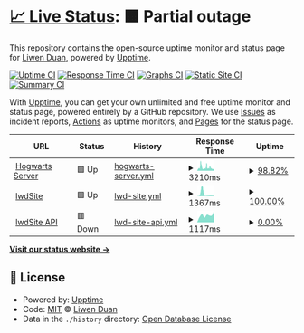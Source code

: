 # [📈 Live Status](https://status.liwenduan.com): <!--live status--> **🟧 Partial outage**

This repository contains the open-source uptime monitor and status page for [Liwen Duan](liwenduan.com), powered by [Upptime](https://github.com/upptime/upptime).

[![Uptime CI](https://github.com/lwdStudio/lwdStatus/workflows/Uptime%20CI/badge.svg)](https://github.com/lwdStudio/lwdStatus/actions?query=workflow%3A%22Uptime+CI%22)
[![Response Time CI](https://github.com/lwdStudio/lwdStatus/workflows/Response%20Time%20CI/badge.svg)](https://github.com/lwdStudio/lwdStatus/actions?query=workflow%3A%22Response+Time+CI%22)
[![Graphs CI](https://github.com/lwdStudio/lwdStatus/workflows/Graphs%20CI/badge.svg)](https://github.com/lwdStudio/lwdStatus/actions?query=workflow%3A%22Graphs+CI%22)
[![Static Site CI](https://github.com/lwdStudio/lwdStatus/workflows/Static%20Site%20CI/badge.svg)](https://github.com/lwdStudio/lwdStatus/actions?query=workflow%3A%22Static+Site+CI%22)
[![Summary CI](https://github.com/lwdStudio/lwdStatus/workflows/Summary%20CI/badge.svg)](https://github.com/lwdStudio/lwdStatus/actions?query=workflow%3A%22Summary+CI%22)

With [Upptime](https://upptime.js.org), you can get your own unlimited and free uptime monitor and status page, powered entirely by a GitHub repository. We use [Issues](https://github.com/lwdStudio/lwdStatus/issues) as incident reports, [Actions](https://github.com/lwdStudio/lwdStatus/actions) as uptime monitors, and [Pages](https://status.liwenduan.com) for the status page.

<!--start: status pages-->
<!-- This summary is generated by Upptime (https://github.com/upptime/upptime) -->
<!-- Do not edit this manually, your changes will be overwritten -->
<!-- prettier-ignore -->
| URL | Status | History | Response Time | Uptime |
| --- | ------ | ------- | ------------- | ------ |
| <img alt="" src="https://icons.duckduckgo.com/ip3/hogwarts.liwenduan.com.ico" height="13"> [Hogwarts Server](https://hogwarts.liwenduan.com/check) | 🟩 Up | [hogwarts-server.yml](https://github.com/lwdStudio/lwdStatus/commits/HEAD/history/hogwarts-server.yml) | <details><summary><img alt="Response time graph" src="./graphs/hogwarts-server/response-time-week.png" height="20"> 3210ms</summary><br><a href="https://status.liwenduan.com/history/hogwarts-server"><img alt="Response time 3038" src="https://img.shields.io/endpoint?url=https%3A%2F%2Fraw.githubusercontent.com%2FlwdStudio%2FlwdStatus%2FHEAD%2Fapi%2Fhogwarts-server%2Fresponse-time.json"></a><br><a href="https://status.liwenduan.com/history/hogwarts-server"><img alt="24-hour response time 2632" src="https://img.shields.io/endpoint?url=https%3A%2F%2Fraw.githubusercontent.com%2FlwdStudio%2FlwdStatus%2FHEAD%2Fapi%2Fhogwarts-server%2Fresponse-time-day.json"></a><br><a href="https://status.liwenduan.com/history/hogwarts-server"><img alt="7-day response time 3210" src="https://img.shields.io/endpoint?url=https%3A%2F%2Fraw.githubusercontent.com%2FlwdStudio%2FlwdStatus%2FHEAD%2Fapi%2Fhogwarts-server%2Fresponse-time-week.json"></a><br><a href="https://status.liwenduan.com/history/hogwarts-server"><img alt="30-day response time 3040" src="https://img.shields.io/endpoint?url=https%3A%2F%2Fraw.githubusercontent.com%2FlwdStudio%2FlwdStatus%2FHEAD%2Fapi%2Fhogwarts-server%2Fresponse-time-month.json"></a><br><a href="https://status.liwenduan.com/history/hogwarts-server"><img alt="1-year response time 3061" src="https://img.shields.io/endpoint?url=https%3A%2F%2Fraw.githubusercontent.com%2FlwdStudio%2FlwdStatus%2FHEAD%2Fapi%2Fhogwarts-server%2Fresponse-time-year.json"></a></details> | <details><summary><a href="https://status.liwenduan.com/history/hogwarts-server">98.82%</a></summary><a href="https://status.liwenduan.com/history/hogwarts-server"><img alt="All-time uptime 99.74%" src="https://img.shields.io/endpoint?url=https%3A%2F%2Fraw.githubusercontent.com%2FlwdStudio%2FlwdStatus%2FHEAD%2Fapi%2Fhogwarts-server%2Fuptime.json"></a><br><a href="https://status.liwenduan.com/history/hogwarts-server"><img alt="24-hour uptime 99.16%" src="https://img.shields.io/endpoint?url=https%3A%2F%2Fraw.githubusercontent.com%2FlwdStudio%2FlwdStatus%2FHEAD%2Fapi%2Fhogwarts-server%2Fuptime-day.json"></a><br><a href="https://status.liwenduan.com/history/hogwarts-server"><img alt="7-day uptime 98.82%" src="https://img.shields.io/endpoint?url=https%3A%2F%2Fraw.githubusercontent.com%2FlwdStudio%2FlwdStatus%2FHEAD%2Fapi%2Fhogwarts-server%2Fuptime-week.json"></a><br><a href="https://status.liwenduan.com/history/hogwarts-server"><img alt="30-day uptime 99.49%" src="https://img.shields.io/endpoint?url=https%3A%2F%2Fraw.githubusercontent.com%2FlwdStudio%2FlwdStatus%2FHEAD%2Fapi%2Fhogwarts-server%2Fuptime-month.json"></a><br><a href="https://status.liwenduan.com/history/hogwarts-server"><img alt="1-year uptime 99.88%" src="https://img.shields.io/endpoint?url=https%3A%2F%2Fraw.githubusercontent.com%2FlwdStudio%2FlwdStatus%2FHEAD%2Fapi%2Fhogwarts-server%2Fuptime-year.json"></a></details>
| <img alt="" src="https://api.liwenduan.com/lwd-site/uploads/lwd_stamp_mono_red_2290dbadee.svg" height="13"> [lwdSite](https://liwenduan.com) | 🟩 Up | [lwd-site.yml](https://github.com/lwdStudio/lwdStatus/commits/HEAD/history/lwd-site.yml) | <details><summary><img alt="Response time graph" src="./graphs/lwd-site/response-time-week.png" height="20"> 1367ms</summary><br><a href="https://status.liwenduan.com/history/lwd-site"><img alt="Response time 959" src="https://img.shields.io/endpoint?url=https%3A%2F%2Fraw.githubusercontent.com%2FlwdStudio%2FlwdStatus%2FHEAD%2Fapi%2Flwd-site%2Fresponse-time.json"></a><br><a href="https://status.liwenduan.com/history/lwd-site"><img alt="24-hour response time 257" src="https://img.shields.io/endpoint?url=https%3A%2F%2Fraw.githubusercontent.com%2FlwdStudio%2FlwdStatus%2FHEAD%2Fapi%2Flwd-site%2Fresponse-time-day.json"></a><br><a href="https://status.liwenduan.com/history/lwd-site"><img alt="7-day response time 1367" src="https://img.shields.io/endpoint?url=https%3A%2F%2Fraw.githubusercontent.com%2FlwdStudio%2FlwdStatus%2FHEAD%2Fapi%2Flwd-site%2Fresponse-time-week.json"></a><br><a href="https://status.liwenduan.com/history/lwd-site"><img alt="30-day response time 839" src="https://img.shields.io/endpoint?url=https%3A%2F%2Fraw.githubusercontent.com%2FlwdStudio%2FlwdStatus%2FHEAD%2Fapi%2Flwd-site%2Fresponse-time-month.json"></a><br><a href="https://status.liwenduan.com/history/lwd-site"><img alt="1-year response time 888" src="https://img.shields.io/endpoint?url=https%3A%2F%2Fraw.githubusercontent.com%2FlwdStudio%2FlwdStatus%2FHEAD%2Fapi%2Flwd-site%2Fresponse-time-year.json"></a></details> | <details><summary><a href="https://status.liwenduan.com/history/lwd-site">100.00%</a></summary><a href="https://status.liwenduan.com/history/lwd-site"><img alt="All-time uptime 99.92%" src="https://img.shields.io/endpoint?url=https%3A%2F%2Fraw.githubusercontent.com%2FlwdStudio%2FlwdStatus%2FHEAD%2Fapi%2Flwd-site%2Fuptime.json"></a><br><a href="https://status.liwenduan.com/history/lwd-site"><img alt="24-hour uptime 100.00%" src="https://img.shields.io/endpoint?url=https%3A%2F%2Fraw.githubusercontent.com%2FlwdStudio%2FlwdStatus%2FHEAD%2Fapi%2Flwd-site%2Fuptime-day.json"></a><br><a href="https://status.liwenduan.com/history/lwd-site"><img alt="7-day uptime 100.00%" src="https://img.shields.io/endpoint?url=https%3A%2F%2Fraw.githubusercontent.com%2FlwdStudio%2FlwdStatus%2FHEAD%2Fapi%2Flwd-site%2Fuptime-week.json"></a><br><a href="https://status.liwenduan.com/history/lwd-site"><img alt="30-day uptime 99.86%" src="https://img.shields.io/endpoint?url=https%3A%2F%2Fraw.githubusercontent.com%2FlwdStudio%2FlwdStatus%2FHEAD%2Fapi%2Flwd-site%2Fuptime-month.json"></a><br><a href="https://status.liwenduan.com/history/lwd-site"><img alt="1-year uptime 99.96%" src="https://img.shields.io/endpoint?url=https%3A%2F%2Fraw.githubusercontent.com%2FlwdStudio%2FlwdStatus%2FHEAD%2Fapi%2Flwd-site%2Fuptime-year.json"></a></details>
| <img alt="" src="https://api.liwenduan.com/lwd-site/uploads/strapi_Monogram_White_Background_afb4b8c11b.svg" height="13"> [lwdSite API](https://api.liwenduan.com/lwd-site) | 🟥 Down | [lwd-site-api.yml](https://github.com/lwdStudio/lwdStatus/commits/HEAD/history/lwd-site-api.yml) | <details><summary><img alt="Response time graph" src="./graphs/lwd-site-api/response-time-week.png" height="20"> 1117ms</summary><br><a href="https://status.liwenduan.com/history/lwd-site-api"><img alt="Response time 1611" src="https://img.shields.io/endpoint?url=https%3A%2F%2Fraw.githubusercontent.com%2FlwdStudio%2FlwdStatus%2FHEAD%2Fapi%2Flwd-site-api%2Fresponse-time.json"></a><br><a href="https://status.liwenduan.com/history/lwd-site-api"><img alt="24-hour response time 1725" src="https://img.shields.io/endpoint?url=https%3A%2F%2Fraw.githubusercontent.com%2FlwdStudio%2FlwdStatus%2FHEAD%2Fapi%2Flwd-site-api%2Fresponse-time-day.json"></a><br><a href="https://status.liwenduan.com/history/lwd-site-api"><img alt="7-day response time 1117" src="https://img.shields.io/endpoint?url=https%3A%2F%2Fraw.githubusercontent.com%2FlwdStudio%2FlwdStatus%2FHEAD%2Fapi%2Flwd-site-api%2Fresponse-time-week.json"></a><br><a href="https://status.liwenduan.com/history/lwd-site-api"><img alt="30-day response time 1115" src="https://img.shields.io/endpoint?url=https%3A%2F%2Fraw.githubusercontent.com%2FlwdStudio%2FlwdStatus%2FHEAD%2Fapi%2Flwd-site-api%2Fresponse-time-month.json"></a><br><a href="https://status.liwenduan.com/history/lwd-site-api"><img alt="1-year response time 1712" src="https://img.shields.io/endpoint?url=https%3A%2F%2Fraw.githubusercontent.com%2FlwdStudio%2FlwdStatus%2FHEAD%2Fapi%2Flwd-site-api%2Fresponse-time-year.json"></a></details> | <details><summary><a href="https://status.liwenduan.com/history/lwd-site-api">0.00%</a></summary><a href="https://status.liwenduan.com/history/lwd-site-api"><img alt="All-time uptime 89.13%" src="https://img.shields.io/endpoint?url=https%3A%2F%2Fraw.githubusercontent.com%2FlwdStudio%2FlwdStatus%2FHEAD%2Fapi%2Flwd-site-api%2Fuptime.json"></a><br><a href="https://status.liwenduan.com/history/lwd-site-api"><img alt="24-hour uptime 0.00%" src="https://img.shields.io/endpoint?url=https%3A%2F%2Fraw.githubusercontent.com%2FlwdStudio%2FlwdStatus%2FHEAD%2Fapi%2Flwd-site-api%2Fuptime-day.json"></a><br><a href="https://status.liwenduan.com/history/lwd-site-api"><img alt="7-day uptime 0.00%" src="https://img.shields.io/endpoint?url=https%3A%2F%2Fraw.githubusercontent.com%2FlwdStudio%2FlwdStatus%2FHEAD%2Fapi%2Flwd-site-api%2Fuptime-week.json"></a><br><a href="https://status.liwenduan.com/history/lwd-site-api"><img alt="30-day uptime 0.00%" src="https://img.shields.io/endpoint?url=https%3A%2F%2Fraw.githubusercontent.com%2FlwdStudio%2FlwdStatus%2FHEAD%2Fapi%2Flwd-site-api%2Fuptime-month.json"></a><br><a href="https://status.liwenduan.com/history/lwd-site-api"><img alt="1-year uptime 83.84%" src="https://img.shields.io/endpoint?url=https%3A%2F%2Fraw.githubusercontent.com%2FlwdStudio%2FlwdStatus%2FHEAD%2Fapi%2Flwd-site-api%2Fuptime-year.json"></a></details>

<!--end: status pages-->

[**Visit our status website →**](https://status.liwenduan.com)

## 📄 License

- Powered by: [Upptime](https://github.com/upptime/upptime)
- Code: [MIT](./LICENSE) © [Liwen Duan](liwenduan.com)
- Data in the `./history` directory: [Open Database License](https://opendatacommons.org/licenses/odbl/1-0/)
